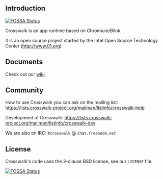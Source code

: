 ## Introduction
[![FOSSA Status](https://app.fossa.io/api/projects/git%2Bgithub.com%2Ftenta-browser%2Fcrosswalk.svg?type=shield)](https://app.fossa.io/projects/git%2Bgithub.com%2Ftenta-browser%2Fcrosswalk?ref=badge_shield)


Crosswalk is an app runtime based on Chromium/Blink.

It is an open source project started by the Intel Open Source Technology Center
(http://www.01.org)

## Documents

Check out our [wiki](http://crosswalk-project.org/#wiki).

## Community

How to use Crosswalk you can ask on the mailing list: https://lists.crosswalk-project.org/mailman/listinfo/crosswalk-help

Development of Crosswalk: https://lists.crosswalk-project.org/mailman/listinfo/crosswalk-dev

We are also on IRC: `#crosswalk` @ `chat.freenode.net`

## License

Crosswalk's code uses the 3-clause BSD license, see our `LICENSE` file.


[![FOSSA Status](https://app.fossa.io/api/projects/git%2Bgithub.com%2Ftenta-browser%2Fcrosswalk.svg?type=large)](https://app.fossa.io/projects/git%2Bgithub.com%2Ftenta-browser%2Fcrosswalk?ref=badge_large)